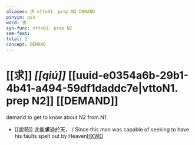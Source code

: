 ```yaml
---
aliases: 求 vttoN1. prep N2 DEMAND
pinyin: qiú
word: 求
syn-func: vttoN1. prep N2
sem-feat: 
total: 1
concept: DEMAND 
---
```

# [[求]] *[[qiú]]*  [[uuid-e0354a6b-29b1-4b41-a494-59df1daddc7e|vttoN1. prep N2]] [[DEMAND]]
demand to get to know about N2 from N1
 - [[說苑]] 此能**求**過於天， / Since this man was capable of seeking to have his faults spelt out by Heaven[HXWD](https://hxwd.org/textview.html?location=CH1a0907_CHANT_001-33a.5)